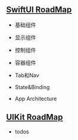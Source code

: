 



## [SwiftUI RoadMap](https://lengdaxia.github.io/myblogs/blogs/swiftui/roadmap)

- 基础组件

- 显示组件

- 控制组件

- 容器组件

- Tab和Nav

- State&Binding

- App Architecture

  

##  [UIKit RoadMap](https://lengdaxia.github.io/myblogs/blogs/uikit/roadmap)

- todos

  





